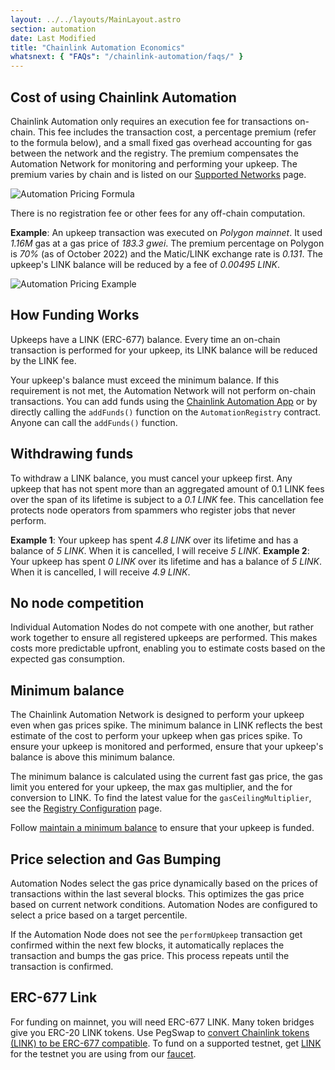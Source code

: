 ```yaml
---
layout: ../../layouts/MainLayout.astro
section: automation
date: Last Modified
title: "Chainlink Automation Economics"
whatsnext: { "FAQs": "/chainlink-automation/faqs/" }
---
```


## Cost of using Chainlink Automation

Chainlink Automation only requires an execution fee for transactions on-chain. This fee includes the transaction cost, a percentage premium (refer to the formula below), and a small fixed gas overhead accounting for gas between the network and the registry. The premium compensates the Automation Network for monitoring and performing your upkeep. The premium varies by chain and is listed on our [Supported Networks](/chainlink-automation/supported-networks/) page.

![Automation Pricing Formula](/images/automation/automation-pricing.png)

There is no registration fee or other fees for any off-chain computation.

**Example**: An upkeep transaction was executed on _Polygon mainnet_. It used _1.16M_ gas at a gas price of _183.3 gwei_. The premium percentage on Polygon is _70%_ (as of October 2022) and the Matic/LINK exchange rate is _0.131_. The upkeep's LINK balance will be reduced by a fee of _0.00495 LINK_.

![Automation Pricing Example](/images/automation/automation-pricing-example.png)

## How Funding Works

Upkeeps have a LINK (ERC-677) balance. Every time an on-chain transaction is performed for your upkeep, its LINK balance will be reduced by the LINK fee.

Your upkeep's balance must exceed the minimum balance. If this requirement is not met, the Automation Network will not perform on-chain transactions. You can add funds using the [Chainlink Automation App](https://automation.chain.link/) or by directly calling the `addFunds()` function on the `AutomationRegistry` contract. Anyone can call the `addFunds()` function.

## Withdrawing funds

To withdraw a LINK balance, you must cancel your upkeep first. Any upkeep that has not spent more than an aggregated amount of 0.1 LINK fees over the span of its lifetime is subject to a _0.1 LINK_ fee. This cancellation fee protects node operators from spammers who register jobs that never perform.

**Example 1**: Your upkeep has spent _4.8 LINK_ over its lifetime and has a balance of _5 LINK_. When it is cancelled, I will receive _5 LINK_.
**Example 2**: Your upkeep has spent _0 LINK_ over its lifetime and has a balance of _5 LINK_. When it is cancelled, I will receive _4.9 LINK_.

## No node competition

Individual Automation Nodes do not compete with one another, but rather work together to ensure all registered upkeeps are performed. This makes costs more predictable upfront, enabling you to estimate costs based on the expected gas consumption.

## Minimum balance

The Chainlink Automation Network is designed to perform your upkeep even when gas prices spike. The minimum balance in LINK reflects the best estimate of the cost to perform your upkeep when gas prices spike. To ensure your upkeep is monitored and performed, ensure that your upkeep's balance is above this minimum balance.

The minimum balance is calculated using the current fast gas price, the gas limit you entered for your upkeep, the max gas multiplier, and the for conversion to LINK. To find the latest value for the `gasCeilingMultiplier`, see the [Registry Configuration](/chainlink-automation/supported-networks/#configurations) page.

Follow [maintain a minimum balance](/chainlink-automation/manage-upkeeps/#maintain-a-minimum-balance) to ensure that your upkeep is funded.

## Price selection and Gas Bumping

Automation Nodes select the gas price dynamically based on the prices of transactions within the last several blocks. This optimizes the gas price based on current network conditions. Automation Nodes are configured to select a price based on a target percentile.

If the Automation Node does not see the `performUpkeep` transaction get confirmed within the next few blocks, it automatically replaces the transaction and bumps the gas price. This process repeats until the transaction is confirmed.

## ERC-677 Link

For funding on mainnet, you will need ERC-677 LINK. Many token bridges give you ERC-20 LINK tokens. Use PegSwap to [convert Chainlink tokens (LINK) to be ERC-677 compatible](https://pegswap.chain.link/). To fund on a supported testnet, get [LINK](/resources/link-token-contracts/) for the testnet you are using from our [faucet](https://faucets.chain.link/).

